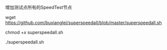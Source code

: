 增加测试点所有的SpeedTest节点

wget https://github.com/buxianglei/superspeedall/blob/master/superspeedall.sh

chmod +x superspeedall.sh

./superspeedall.sh

